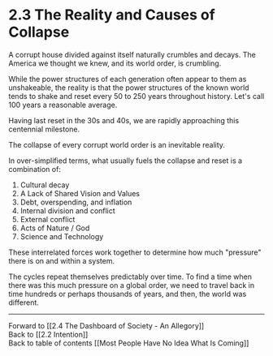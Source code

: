 # 2.3 The Reality and Causes of Collapse

A corrupt house divided against itself naturally crumbles and decays. The America we thought we knew, and its world order, is crumbling. 

While the power structures of each generation often appear to them as unshakeable, the reality is that the power structures of the known world tends to shake and reset every 50 to 250 years throughout history. Let's call 100 years a reasonable average.

Having last reset in the 30s and 40s, we are rapidly approaching this centennial milestone. 

The collapse of every corrupt world order is an inevitable reality. 

In over-simplified terms, what usually fuels the collapse and reset is a combination of:

1. Cultural decay  
2. A Lack of Shared Vision and Values  
3. Debt, overspending, and inflation   
4. Internal division and conflict  
5. External conflict  
6. Acts of Nature / God  
7. Science and Technology  

These interrelated forces work together to determine how much "pressure" there is on and within a system. 

The cycles repeat themselves predictably over time. To find a time when there was this much pressure on a global order, we need to travel back in time hundreds or perhaps thousands of years, and then, the world was different. 

___

Forward to [[2.4 The Dashboard of Society - An Allegory]]  
Back to [[2.2 Intention]]   
Back to table of contents [[Most People Have No Idea What Is Coming]]   